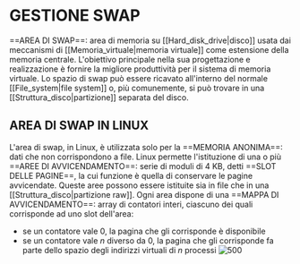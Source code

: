 # GESTIONE SWAP
==AREA DI SWAP==: area di memoria su [[Hard_disk_drive|disco]] usata dai meccanismi di [[Memoria_virtuale|memoria virtuale]] come estensione della memoria centrale. L'obiettivo principale nella sua progettazione e realizzazione è fornire la migliore produttività per il sistema di memoria virtuale.
Lo spazio di swap può essere ricavato all'interno del normale [[File_system|file system]] o, più comunemente, si può trovare in una [[Struttura_disco|partizione]] separata del disco.

## AREA DI SWAP IN LINUX
L'area di swap, in Linux, è utilizzata solo per la ==MEMORIA ANONIMA==: dati che non corrispondono a file.
Linux permette l'istituzione di una o più ==AREE DI AVVICENDAMENTO==: serie di moduli di 4 KB, detti ==SLOT DELLE PAGINE==, la cui funzione è quella di conservare le pagine avvicendate. Queste aree possono essere istituite sia in file che in una [[Struttura_disco|partizione raw]].
Ogni area dispone di una ==MAPPA DI AVVICENDAMENTO==: array di contatori interi, ciascuno dei quali corrisponde ad uno slot dell'area:
- se un contatore vale 0, la pagina che gli corrisponde è disponibile
- se un contatore vale _n_ diverso da 0, la pagina che gli corrisponde fa parte dello spazio degli indirizzi virtuali di _n_ processi
![500](area_swap.png)